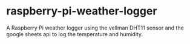 # raspberry-pi-weather-logger
A Raspberry Pi weather logger using the vellman DHT11 sensor and the google sheets api to log the temperature and humidity.
